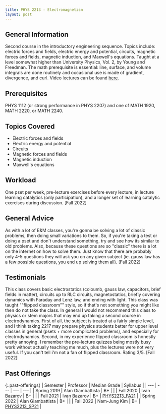 ```yaml
---
title: PHYS 2213 - Electromagnetism
layout: post
---
```


<link rel="stylesheet" href="/main.css">

## General Information

Second course in the introductory engineering sequence. Topics include: electric forces and fields, electric energy and potential, circuits, magnetic forces and fields, magnetic induction, and Maxwell's equations. Taught at a level somewhat higher than University Physics, Vol. 2, by Young and Freedman. The math prerequisite is essential: line, surface, and volume integrals are done routinely and occasional use is made of gradient, divergence, and curl. Video lectures can be found [here](https://www.youtube.com/@gmuchomas).

## Prerequisites

PHYS 1112 (or strong performance in PHYS 2207) and one of MATH 1920, MATH 2220, or MATH 2240.

## Topics Covered

  - Electric forces and fields
  - Electric energy and potential
  - Circuits
  - Magnetic forces and fields
  - Magnetic induction
  - Maxwell's equations

## Workload
One pset per week, pre-lecture exercises before every lecture, in lecture learning catalytics (only participation), and a longer set of learning catalytic exercises during discussion. [Fall 2022]


## General Advice
As with a lot of E&M classes, you're gonna be solving a lot of classic problems, then doing small variations to them. So, if you're taking a test or doing a pset and don't understand something, try and see how its similar to old problems. Also, because these questions are so "classic" there is a lot on the internet on how to solve them. Just know that there are probably only 4-5 questions they will ask you on any given subject (ie. gauss law has a few possible questions, you end up solving them all). [Fall 2022]


## Testimonials
This class covers basic electrostatics (coloumb, gauss law, capacitors, brief fields in matter), circuits up to RLC circuits, magnetostatics, briefly covering dynamics with Faraday and Lenz law, and ending with light. This class was taught ""flipped classroom"" style, so if that's not something you might like then do not take the class. In general I would not recommend this class to physics  or stem majors that may end up taking a second course in electrodynamics. First of all, the subject is treated at a fairly simple level, and I think taking 2217 may prepare physics students better for upper level classes in general (psets + more complicated problems), and especially for electrodynamics. Second, in my experience flipped classroom is honestly pretty annoying. I remember the pre-lecture quizzes being mostly busy work without actually teaching me much, plus the lectures were not very useful. If you can't tell i'm not a fan of flipped classroom. Rating 3/5. [Fall 2022]

## Past Offerings

{:.past-offerings}
| Semester | Professor | Median Grade | Syllabus |
| --- | --- | --- | --- |
| Spring 2019 | Alan Giambattista | B+ |  |
| Fall 2020 | Ivan Bazarov | B+ |  |
| Fall 2021 | Ivan Bazarov | B+ | [PHYS2213_FA21](https://docs.google.com/document/d/12ysTETizEVrN1ECCdJNldHrBEr56L-i_hf3JfyGNUKw/edit) |
| Spring 2022 | Alan Giambattista | B+ |  |
| Fall 2022 | Nam-Jung Kim | B+ | [PHYS2213_SP21](https://docs.google.com/document/d/1wQb3GTmdDFkg0NLm433LgEtRU9n7CA7NaxjpdE_DKYw/edit) |
